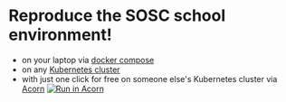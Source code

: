 # Reproduce the SOSC school environment!

- on your laptop via [docker compose](./compose/)
- on any [Kubernetes cluster](./kubernetes/)
- with just one click for free on someone else's Kubernetes cluster via [Acorn](./acorn/)
[![Run in Acorn](https://acorn.io/v1-ui/run/badge?image=docker.io+dciangot+sosc-platform-acorn:v1&ref=dciangot)](https://acorn.io/run/docker.io/dciangot/sosc-platform-acorn:v1?ref=dciangot)